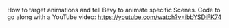 How to target animations and tell Bevy to animate specific Scenes. Code to go along with a YouTube video:
https://youtube.com/watch?v=ibbYSDiFK74
